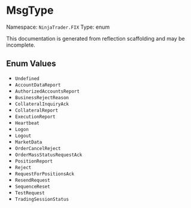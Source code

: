 # MsgType

Namespace: `NinjaTrader.FIX`
Type: enum

This documentation is generated from reflection scaffolding and may be incomplete.

## Enum Values
- `Undefined`
- `AccountDataReport`
- `AuthorizedAccountsReport`
- `BusinessRejectReason`
- `CollateralInquiryAck`
- `CollateralReport`
- `ExecutionReport`
- `Heartbeat`
- `Logon`
- `Logout`
- `MarketData`
- `OrderCancelReject`
- `OrderMassStatusRequestAck`
- `PositionReport`
- `Reject`
- `RequestForPositionsAck`
- `ResendRequest`
- `SequenceReset`
- `TestRequest`
- `TradingSessionStatus`
